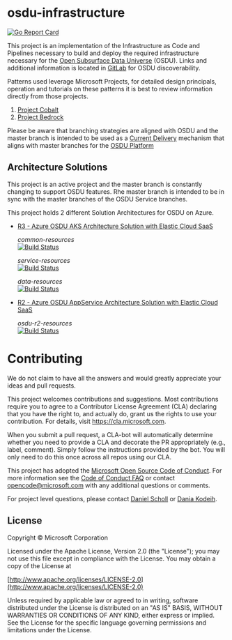 # osdu-infrastructure


[![Go Report Card](https://goreportcard.com/badge/github.com/Azure/osdu-infrastructure)](https://goreportcard.com/report/github.com/Azure/osdu-infrastructure)

This project is an implementation of the Infrastructure as Code and Pipelines necessary to build and deploy the required infrastructure necessary for the [Open Subsurface Data Universe](https://community.opengroup.org/osdu) (OSDU). Links and additional information is located in [GitLab](https://community.opengroup.org/osdu/platform/deployment-and-operations/infrastructure-templates) for OSDU discoverability.


Patterns used leverage Microsoft Projects, for detailed design principals, operation and tutorials on these patterns it is best to review information directly from those projects. 

1. [Project Cobalt](https://github.com/microsoft/cobalt)
2. [Project Bedrock](https://github.com/microsoft/bedrock)

Please be aware that branching strategies are aligned with OSDU and the master branch is intended to be used as a [Current Delivery](https://docs.microsoft.com/en-us/azure/devops/learn/what-is-continuous-delivery) mechanism that aligns with master branches for the [OSDU Platform]((https://community.opengroup.org/osdu/platform))

## Architecture Solutions
This project is an active project and the master branch is constantly changing to support OSDU features. Rhe master branch is intended to be in sync with the master branches of the OSDU Service branches.

This project holds 2 different Solution Architectures for OSDU on Azure.

- [R3 - Azure OSDU AKS Architecture Solution with Elastic Cloud SaaS](infra/templates/osdu-r3-resources)  

  _common-resources_  
  [![Build Status](https://dev.azure.com/osdu-demo/OSDU_Rx/_apis/build/status/github-osdu-infrastructure-r3-cr?branchName=master)](https://dev.azure.com/osdu-demo/OSDU_Rx/_build/latest?definitionId=1186&branchName=master)

  _service-resources_  
  [![Build Status](https://dev.azure.com/osdu-demo/OSDU_Rx/_apis/build/status/github-osdu-infrastructure-r3-sr?branchName=master)](https://dev.azure.com/osdu-demo/OSDU_Rx/_build/latest?definitionId=1191&branchName=master)

  _data-resources_  
  [![Build Status](https://dev.azure.com/osdu-demo/OSDU_Rx/_apis/build/status/github-osdu-infrastructure-r3-dr?branchName=master)](https://dev.azure.com/osdu-demo/OSDU_Rx/_build/latest?definitionId=1190&branchName=master) 


- [R2 - Azure OSDU AppService Architecture Solution with Elastic Cloud SaaS](infra/templates/osdu-r2-resources)

  _osdu-r2-resources_  
  [![Build Status](https://dev.azure.com/osdu-demo/OSDU_Rx/_apis/build/status/osdu-infrastructure-integration?branchName=master)](https://dev.azure.com/osdu-demo/OSDU_Rx/_build/latest?definitionId=892&branchName=master) 



# Contributing

We do not claim to have all the answers and would greatly appreciate your ideas and pull requests.

This project welcomes contributions and suggestions. Most contributions require you to agree to a
Contributor License Agreement (CLA) declaring that you have the right to, and actually do, grant us
the rights to use your contribution. For details, visit https://cla.microsoft.com.

When you submit a pull request, a CLA-bot will automatically determine whether you need to provide
a CLA and decorate the PR appropriately (e.g., label, comment). Simply follow the instructions
provided by the bot. You will only need to do this once across all repos using our CLA.

This project has adopted the [Microsoft Open Source Code of Conduct](https://opensource.microsoft.com/codeofconduct/).
For more information see the [Code of Conduct FAQ](https://opensource.microsoft.com/codeofconduct/faq/) or
contact [opencode@microsoft.com](mailto:opencode@microsoft.com) with any additional questions or comments.

For project level questions, please contact [Daniel Scholl](mailto:Daniel.Scholl@microsoft.com) or [Dania Kodeih](mailto:Dania.Kodeih@microsoft.com).


## License
Copyright © Microsoft Corporation

Licensed under the Apache License, Version 2.0 (the "License");
you may not use this file except in compliance with the License.
You may obtain a copy of the License at 

[http://www.apache.org/licenses/LICENSE-2.0](http://www.apache.org/licenses/LICENSE-2.0)

Unless required by applicable law or agreed to in writing, software
distributed under the License is distributed on an "AS IS" BASIS,
WITHOUT WARRANTIES OR CONDITIONS OF ANY KIND, either express or implied.
See the License for the specific language governing permissions and
limitations under the License.
